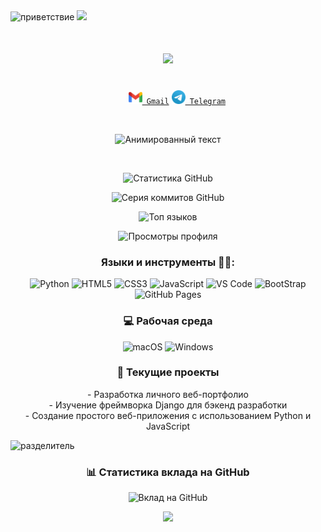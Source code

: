 <img width="100%" height="50" src="https://i.imgur.com/dBaSKWF.gif" alt="приветствие">
<a href="https://www.github.com/amrikhudo" target="_blank" rel="noreferrer"><img
src="https://img.shields.io/github/followers/amrikhudo?logo=github&style=for-the-badge&color=0891b2&labelColor=1c1917" /></a>
<h1 align="center">
  <a href="https://git.io/typing-svg">
    <img src="https://readme-typing-svg.herokuapp.com/?lines=Всем+привет!+👋;Я+Бугдиев+Амрихудо....;Приятно+познакомиться!&center=true&size=30">
  </a>
</h1>
<p align="center">
  <code>
    <a href="mailto:bugdievamrihudo@gmail.com" title="Gmail"><img width="22" src="https://github.com/manjotsidhu/manjotsidhu/blob/master/icons/Gmail.png"> Gmail</a></code>
  <code><a href="https://t.me/B_Amrikhudo" title="Telegram"><img width="22" src="https://github.com/manjotsidhu/manjotsidhu/blob/master/icons/Telegram.png"> Telegram</a></code>
</p>
<br />
<p align="center">
  <img src="https://readme-typing-svg.herokuapp.com?font=Fira+Code&pause=1000&color=F75C7E&center=true&vCenter=true&width=435&lines=Начинающий+программист+🚀;Эффективен+в+HTML%2C+CSS%2C+PYTHON;Изучаю+веб+и+бэкенд+разработку" alt="Анимированный текст" />
</p>
<br />
<p align="center">
  <img src="https://github-readme-stats.vercel.app/api?username=amrikhudo&show_icons=true&theme=radical" alt="Статистика GitHub">
</p>
<p align="center">
  <img src="https://github-readme-streak-stats.herokuapp.com/?user=amrikhudo&theme=radical" alt="Серия коммитов GitHub">
</p>
<p align="center">
  <img src="https://github-readme-stats.vercel.app/api/top-langs/?username=amrikhudo&layout=compact&theme=radical" alt="Топ языков">
</p>
<p align="center">
  <img src="https://komarev.com/ghpvc/?username=amrikhudo&color=brightgreen" alt="Просмотры профиля">
</p>
<h3 align="center">Языки и инструменты 🧩🚀:</h3>
<p align="center">
  <img src="https://img.shields.io/badge/Python-323330?style=for-the-badge&logo=python&logoColor=blue" alt="Python">
  <img src="https://img.shields.io/badge/HTML5-E34F26?style=for-the-badge&logo=html5&logoColor=white" alt="HTML5">
  <img src="https://img.shields.io/badge/CSS3-1572B6?style=for-the-badge&logo=css3&logoColor=white" alt="CSS3">
  <img src="https://img.shields.io/badge/JavaScript-323330?style=for-the-badge&logo=javascript&logoColor=F7DF1E" alt="JavaScript">
  <img src="https://img.shields.io/badge/Visual_Studio_Code-blue?style=for-the-badge&logo=visual%20studio%20code&logoColor=white" alt="VS Code">
  <img src="https://img.shields.io/badge/Bootstrap-violet?style=for-the-badge&logo=bootstrap&logoColor=white" alt="BootStrap">
  <img src="https://img.shields.io/badge/GitHub_Pages-100000?style=for-the-badge&logo=github&logoColor=white" alt="GitHub Pages">
</p>
<h3 align="center">💻 Рабочая среда</h3>
<p align="center">
  <img src="https://img.shields.io/badge/macOS-000000?style=for-the-badge&logo=apple&logoColor=white" alt="macOS">
  <img src="https://img.shields.io/badge/Windows-0078D6?style=for-the-badge&logo=windows&logoColor=white" alt="Windows">
</p>
<h3 align="center">🚀 Текущие проекты</h3>
<p align="center">
  - Разработка личного веб-портфолио<br>
  - Изучение фреймворка Django для бэкенд разработки<br>
  - Создание простого веб-приложения с использованием Python и JavaScript
</p>
<img width="100%" height="50" src="https://i.imgur.com/dBaSKWF.gif" alt="разделитель">
<h3 align="center">
  📊 Статистика вклада на GitHub
</h3>
<p align="center">
  <img src="https://github-profile-summary-cards.vercel.app/api/cards/profile-details?username=amrikhudo&theme=radical" alt="Вклад на GitHub">
</p>
<p align="center">
  <img src="https://capsule-render.vercel.app/api?type=waving&color=gradient&height=60&section=footer"/>
</p>

